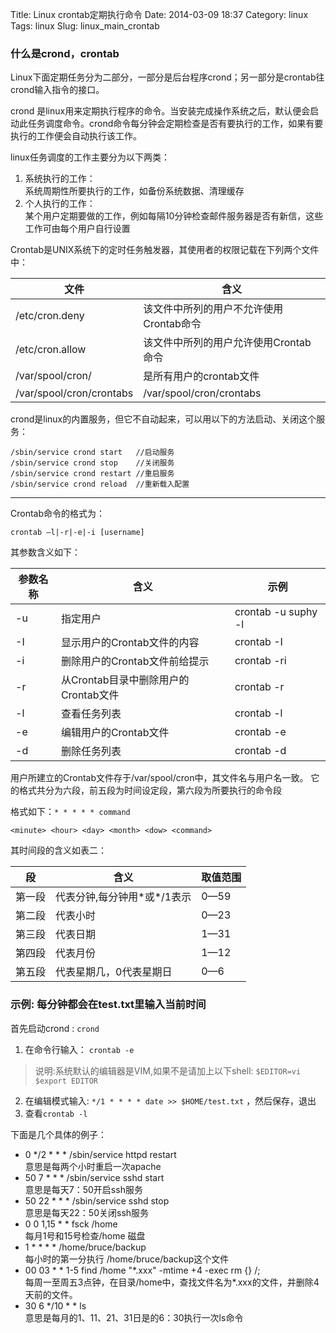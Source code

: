 Title: Linux crontab定期执行命令
Date: 2014-03-09 18:37
Category: linux
Tags: linux
Slug: linux_main_crontab

### 什么是crond，crontab

Linux下面定期任务分为二部分，一部分是后台程序crond；另一部分是crontab往crond输入指令的接口。

crond 是linux用来定期执行程序的命令。当安装完成操作系统之后，默认便会启动此任务调度命令。crond命令每分钟会定期检查是否有要执行的工作，如果有要执行的工作便会自动执行该工作。

linux任务调度的工作主要分为以下两类：

1. 系统执行的工作：  
   系统周期性所要执行的工作，如备份系统数据、清理缓存 
2. 个人执行的工作：  
   某个用户定期要做的工作，例如每隔10分钟检查邮件服务器是否有新信，这些工作可由每个用户自行设置

Crontab是UNIX系统下的定时任务触发器，其使用者的权限记载在下列两个文件中：

| 文件 | 含义 |
| --------- | ------------- |
| /etc/cron.deny | 该文件中所列的用户不允许使用Crontab命令 |
| /etc/cron.allow | 该文件中所列的用户允许使用Crontab命令 |
| /var/spool/cron/ | 是所有用户的crontab文件 |
| /var/spool/cron/crontabs | /var/spool/cron/crontabs |

crond是linux的内置服务，但它不自动起来，可以用以下的方法启动、关闭这个服务：
 
```
/sbin/service crond start   //启动服务 
/sbin/service crond stop    //关闭服务 
/sbin/service crond restart //重启服务 
/sbin/service crond reload  //重新载入配置
```
 
-----

Crontab命令的格式为：

`crontab –l|-r|-e|-i [username]`

其参数含义如下：

|  参数名称 | 含义 | 示例 |
|----------|-----|------|
| -u | 指定用户 | crontab -u suphy -l |
| -I | 显示用户的Crontab文件的内容 | crontab -I |
| -i | 删除用户的Crontab文件前给提示 | crontab -ri |
| -r | 从Crontab目录中删除用户的Crontab文件 | crontab -r |
| -l | 查看任务列表 | crontab -l |
| -e | 编辑用户的Crontab文件 | crontab -e |
| -d | 删除任务列表 | crontab -d |

用户所建立的Crontab文件存于/var/spool/cron中，其文件名与用户名一致。 
它的格式共分为六段，前五段为时间设定段，第六段为所要执行的命令段

格式如下：`* * * * * command`

`<minute> <hour> <day> <month> <dow> <command>`

其时间段的含义如表二：

| 段 | 含义 | 取值范围 |
|----|-----|---------|
| 第一段 | 代表分钟,每分钟用\*或\*/1表示 | 0—59 |
| 第二段 | 代表小时 | 0—23 |
| 第三段 | 代表日期 | 1—31 |
| 第四段 | 代表月份 | 1—12 |
| 第五段 | 代表星期几，0代表星期日 | 0—6 |


### 示例: 每分钟都会在test.txt里输入当前时间
首先启动crond : `crond`

1. 在命令行输入： `crontab -e`
> 说明:系统默认的编辑器是VIM,如果不是请加上以下shell: 
> `$EDITOR=vi $export EDITOR`

2. 在编辑模式输入: `*/1 * * * * date >> $HOME/test.txt` ，然后保存，退出
3. 查看`crontab -l`

下面是几个具体的例子：

- 0 */2 * * * /sbin/service httpd restart  
  意思是每两个小时重启一次apache
- 50 7 * * * /sbin/service sshd start  
  意思是每天7：50开启ssh服务
- 50 22 * * * /sbin/service sshd stop  
  意思是每天22：50关闭ssh服务
- 0 0 1,15 * * fsck /home  
  每月1号和15号检查/home 磁盘
- 1 * * * * /home/bruce/backup   
  每小时的第一分执行 /home/bruce/backup这个文件
- 00 03 * * 1-5 find /home "\*.xxx" -mtime +4 -exec rm {} /;  
  每周一至周五3点钟，在目录/home中，查找文件名为*.xxx的文件，并删除4天前的文件。 
- 30 6 */10 * * ls  
  意思是每月的1、11、21、31日是的6：30执行一次ls命令


